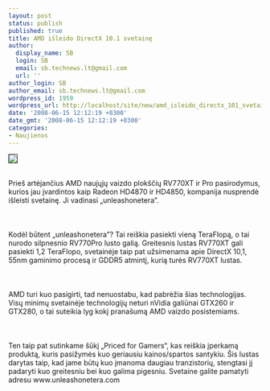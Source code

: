```yaml
---
layout: post
status: publish
published: true
title: AMD išleido DirectX 10.1 svetainę
author:
  display_name: SB
  login: SB
  email: sb.technews.lt@gmail.com
  url: ''
author_login: SB
author_email: sb.technews.lt@gmail.com
wordpress_id: 1959
wordpress_url: http://localhost/site/new/amd_isleido_directx_101_svetaine/
date: '2008-06-15 12:12:19 +0300'
date_gmt: '2008-06-15 12:12:19 +0300'
categories:
- Naujienos
---
```

<div class="imgright"><img src="http://tbn0.google.com/images?q=tbn:E2rCRjSIRLygGM:http://www.rage3d.com/reviews/video/hishd3870x2cfx_p2/pics/ati_logo.png" border="1"></div>
<p><br>Prieš artėjančius AMD naujųjų vaizdo plokščių RV770XT ir Pro pasirodymus, kurios jau įvardintos kaip Radeon HD4870 ir HD4850, kompanija nusprendė išleisti svetainę. Ji vadinasi „unleashonetera”.<br />
<br><br />
<br>Kodėl būtent „unleashonetera”? Tai reiškia pasiekti vieną TeraFlopą, o tai nurodo silpnesnio RV770Pro lusto galią. Greitesnis lustas RV770XT gali pasiekti 1,2 TeraFlopo, svetainėje taip pat užsimenama apie DirectX 10,1, 55nm gaminimo procesą ir GDDR5 atmintį, kurią turės RV770XT lustas.<br />
<br><br />
<br>AMD turi kuo pasigirti, tad nenuostabu, kad pabrėžia šias technologijas. Visų minimų svetainėje technologijų neturi nVidia galiūnai GTX260 ir GTX280, o tai suteikia lyg kokį pranašumą AMD vaizdo posistemiams.<br />
<br><br />
<br>Ten taip pat sutinkame šūkį „Priced for Gamers“, kas reiškia įperkamą produktą, kuris pasižymės kuo geriausiu kainos/spartos santykiu. Šis lustas darytas taip, kad jame būtų kuo įmanoma daugiau tranzistorių, stengtasi jį padaryti kuo greitesniu bei kuo galima pigesniu. Svetaine galite pamatyti adresu www.unleashonetera.com</p>
